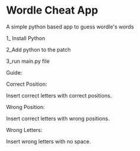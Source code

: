 # Wordle Cheat App
A simple python based app to guess wordle's words 



1_ Install Python

2_Add python to the patch

3_run main.py file



Guide:

Correct Position:

  Insert correct letters with correct positions.
  
Wrong Position:

  Insert correct letters with wrong positions.
  
Wrong Letters:

  Insert wrong letters with no space. 
